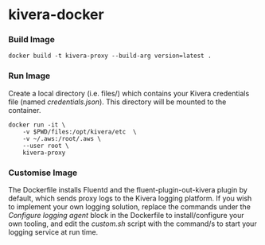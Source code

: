 # kivera-docker

### Build Image


```docker build -t kivera-proxy --build-arg version=latest .```

### Run Image

Create a local directory (i.e. files/) which contains your Kivera credentials file (named *credentials.json*). This directory will be mounted to the container.

```
docker run -it \
	-v $PWD/files:/opt/kivera/etc  \
    -v ~/.aws:/root/.aws \
    --user root \
    kivera-proxy
```

### Customise Image

The Dockerfile installs Fluentd and the fluent-plugin-out-kivera plugin by default, which sends proxy logs to the Kivera logging platform. If you wish to implement your own logging solution, replace the commands under the *Configure logging agent* block in the Dockerfile to install/configure your own tooling, and edit the *custom.sh* script with the command/s to start your logging service at run time.
